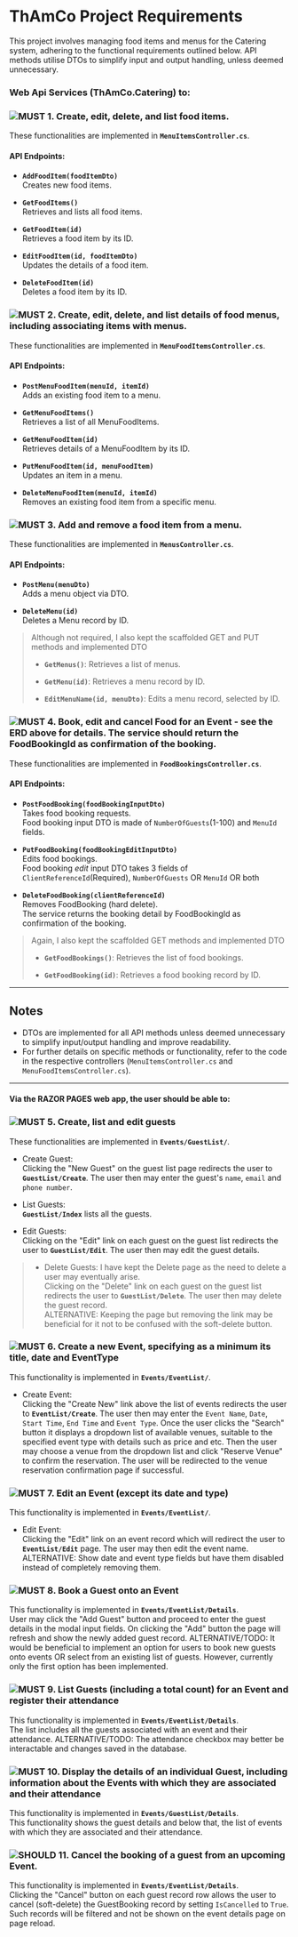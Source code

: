 # ThAmCo Project Requirements
This project involves managing food items and menus for the Catering system, adhering to the functional requirements outlined below. API methods utilise DTOs to simplify input and output handling, unless deemed unnecessary.

<!--## Functional Requirements
# Must (Critical requirements)
![MUST](https://img.shields.io/badge/✓-MUST-F43F5E)    
![MUST](https://img.shields.io/badge/△-MUST-F43F5E)     
![MUST](https://img.shields.io/badge/✗-MUST-F43F5E)   

# Should (Recommended features)
![SHOULD](https://img.shields.io/badge/✓-SHOULD-EAB308)
![SHOULD](https://img.shields.io/badge/△-SHOULD-EAB308)
![SHOULD](https://img.shields.io/badge/✗-SHOULD-EAB308)

# Would (Nice to have)
![WOULD](https://img.shields.io/badge/✓-WOULD-22C55E)
![WOULD](https://img.shields.io/badge/△-WOULD-22C55E)
![WOULD](https://img.shields.io/badge/✗-WOULD-22C55E)
-->
### Web Api Services (ThAmCo.Catering) to:
### ![MUST](https://img.shields.io/badge/✓-MUST-F43F5E) 1. Create, edit, delete, and list food items.
These functionalities are implemented in **`MenuItemsController.cs`**.

#### API Endpoints:
- **`AddFoodItem(foodItemDto)`**  
  Creates new food items.
  
- **`GetFoodItems()`**  
  Retrieves and lists all food items.

- **`GetFoodItem(id)`**  
  Retrieves a food item by its ID.

- **`EditFoodItem(id, foodItemDto)`**  
  Updates the details of a food item.

- **`DeleteFoodItem(id)`**  
  Deletes a food item by its ID.

### ![MUST](https://img.shields.io/badge/✓-MUST-F43F5E) 2. Create, edit, delete, and list details of food menus, including associating items with menus.
These functionalities are implemented in **`MenuFoodItemsController.cs`**.

#### API Endpoints:
- **`PostMenuFoodItem(menuId, itemId)`**  
  Adds an existing food item to a menu.

- **`GetMenuFoodItems()`**  
  Retrieves a list of all MenuFoodItems.

- **`GetMenuFoodItem(id)`**  
  Retrieves details of a MenuFoodItem by its ID.

- **`PutMenuFoodItem(id, menuFoodItem)`**  
  Updates an item in a menu.

- **`DeleteMenuFoodItem(menuId, itemId)`**  
  Removes an existing food item from a specific menu.

### ![MUST](https://img.shields.io/badge/✓-MUST-F43F5E) 3. Add and remove a food item from a menu.
These functionalities are implemented in **`MenusController.cs`**.

#### API Endpoints:
- **`PostMenu(menuDto)`**  
  Adds a menu object via DTO.

- **`DeleteMenu(id)`**  
  Deletes a Menu record by ID.

> Although not required, I also kept the scaffolded GET and PUT methods and implemented DTO
> - **`GetMenus()`**:
> Retrieves a list of menus.
> 
> - **`GetMenu(id)`**:
> Retrieves a menu record by ID.
> 
> - **`EditMenuName(id, menuDto)`**:
> Edits a menu record, selected by ID.

### ![MUST](https://img.shields.io/badge/✓-MUST-F43F5E) 4. Book, edit and cancel Food for an Event - see the ERD above for details. The service should return the FoodBookingId as confirmation of the booking.
These functionalities are implemented in **`FoodBookingsController.cs`**.

#### API Endpoints:
- **`PostFoodBooking(foodBookingInputDto)`**
  <br>Takes food booking requests.
  <br>Food booking input DTO is made of `NumberOfGuests`(1-100) and `MenuId` fields. 

- **`PutFoodBooking(foodBookingEditInputDto)`**
  <br>Edits food bookings.
  <br>Food booking *edit* input DTO takes 3 fields of `ClientReferenceId`(Required), `NumberOfGuests` OR `MenuId` OR both 

- **`DeleteFoodBooking(clientReferenceId)`**
  <br>Removes FoodBooking (hard delete).
  <br>The service returns the booking detail by FoodBookingId as confirmation of the booking.

> Again, I also kept the scaffolded GET methods and implemented DTO
> - **`GetFoodBookings()`**:
> Retrieves the list of food bookings.
> 
> - **`GetFoodBooking(id)`**:
> Retrieves a food booking record by ID.

---

## Notes
- DTOs are implemented for all API methods unless deemed unnecessary to simplify input/output handling and improve readability. 
- For further details on specific methods or functionality, refer to the code in the respective controllers (`MenuItemsController.cs` and `MenuFoodItemsController.cs`).

---

#### Via the RAZOR PAGES web app, the user should be able to:
### ![MUST](https://img.shields.io/badge/✓-MUST-F43F5E) 5. Create, list and edit guests
These functionalities are implemented in **`Events/GuestList/`**.
- Create Guest:
<br>Clicking the "New Guest" on the guest list page redirects the user to **`GuestList/Create`**. The user then may enter the guest's `name`, `email` and `phone number`.

- List Guests:
<br>**`GuestList/Index`** lists all the guests.

- Edit Guests:
<br>Clicking on the "Edit" link on each guest on the guest list redirects the user to **`GuestList/Edit`**. The user then may edit the guest details.

> - Delete Guests:
> I have kept the Delete page as the need to delete a user may eventually arise.
> <br>Clicking on the "Delete" link on each guest on the guest list redirects the user to **`GuestList/Delete`**. The user then may delete the guest record.
> <br>ALTERNATIVE: Keeping the page but removing the link may be beneficial for it not to be confused with the soft-delete button.

### ![MUST](https://img.shields.io/badge/✓-MUST-F43F5E) 6. Create a new Event, specifying as a minimum its title, date and EventType
This functionality is implemented in **`Events/EventList/`**.
- Create Event:
<br>Clicking the "Create New" link above the list of events redirects the user to **`EventList/Create`**. The user then may enter the `Event Name`, `Date`, `Start Time`, `End Time` and `Event Type`. Once the user clicks the "Search" button it displays a dropdown list of available venues, suitable to the specified event type with details such as price and etc. Then the user may choose a venue from the dropdown list and click "Reserve Venue" to confirm the reservation. The user will be redirected to the venue reservation confirmation page if successful.

### ![MUST](https://img.shields.io/badge/✓-MUST-F43F5E) 7. Edit an Event (except its date and type)
This functionality is implemented in **`Events/EventList/`**.
- Edit Event:
<br>Clicking the "Edit" link on an event record which will redirect the user to **`EventList/Edit`** page. The user may then edit the event name. ALTERNATIVE: Show date and event type fields but have them disabled instead of completely removing them.

### ![MUST](https://img.shields.io/badge/✓-MUST-F43F5E) 8. Book a Guest onto an Event
This functionality is implemented in **`Events/EventList/Details`**.
<br>User may click the "Add Guest" button and proceed to enter the guest details in the modal input fields. On clicking the "Add" button the page will refresh and show the newly added guest record.
ALTERNATIVE/TODO: It would be beneficial to implement an option for users to book new guests onto events OR select from an existing list of guests. However, currently only the first option has been implemented.

### ![MUST](https://img.shields.io/badge/✓-MUST-F43F5E) 9. List Guests (including a total count) for an Event and register their attendance
This functionality is implemented in **`Events/EventList/Details`**.
<br>The list includes all the guests associated with an event and their attendance. ALTERNATIVE/TODO: The attendance checkbox may better be interactable and changes saved in the database.

### ![MUST](https://img.shields.io/badge/✓-MUST-F43F5E) 10. Display the details of an individual Guest, including information about the Events with which they are associated and their attendance
This functionality is implemented in **`Events/GuestList/Details`**.
<br>This functionality shows the guest details and below that, the list of events with which they are associated and their attendance.

### ![SHOULD](https://img.shields.io/badge/✓-SHOULD-EAB308) 11. Cancel the booking of a guest from an upcoming Event.
This functionality is implemented in **`Events/EventList/Details`**.
<br>Clicking the "Cancel" button on each guest record row allows the user to cancel (soft-delete) the GuestBooking record by setting `IsCancelled` to `True`. Such records will be filtered and not be shown on the event details page on page reload.




<!--
### Web Apps and Services Project

todo:
prevent user from booking the venue in the past (booking a venue with the time technically being yesterday)
translate acronyms to meaningful words (optional)






## Scenario
<p>ThreeAmigos Corp is an event management company that arranges and oversees a range of functions, including conferences, parties and weddings for its clients. 
<br>As well as logistics, ThreeAmigos Corp organises the catering and staffing for events.</p>

<p>You have been given the responsibility of constructing a new intranet-based prototype system for
the events management team. The internal system will be used by ThreeAmigos Corp staff to
perform the key operations:<br>
  
- Manage event details;<br>
- Assign staff to events;<br>
- Attach guests to events;<br>
- Assign food orders to events;
</p>

<p>A system architecture and data model have been agreed upon by all stakeholders. It has been
decided that an existing web service will be used for reserving event venues.
<br>
It has also been decided that catering will be created as an independent web service because of the
potential for selling on as a third-party service to other companies.
<br><br>
The system architecture and data model are documented below:
</p>
![image](https://github.com/user-attachments/assets/2e3a7227-4384-43c6-acc4-18b4f571801d)<br>
![image](https://github.com/user-attachments/assets/ecebdb52-b53c-4ee1-a94b-dca5a0f50555)<br>
![image](https://github.com/user-attachments/assets/6d287baa-d608-4f76-af78-20e5e8a4f11d)<br>

## Instructions
<p>You have been provided with a Visual Studio solution containing the beginnings of the ASP.NET Core
RAZOR PAGES web app, its associated EntityFramework Core domain model, and an out-of-the-box
ASP.NET API web service. You are to continue and complete the development of this web-based
intranet system to incorporate the requirements below. The given solution also contains the code
for the venues web service – do not modify the ThAmCo.Venues project or its code. Do not modify
the ASP.NET Core runtime in any project (version 6.0)</p>

# Notes for Development Work:
- You are expected to customise the user interface and the application workflow beyond that provided by the ASP.NET scaffolding.
- You should make the best use of the ASP.NET Core and EntityFramework Core features. Refactor your code to make appropriate use of the architectural and design patterns studied in the
module.
- You should document alternative solutions to the key problems and challenges of the assignment within the source code or a readme file with any references utilised (e.g. stackoverflow.com). 
  - An example would be the choice between overloading an existing method or creating a new named method within a class.
-->
